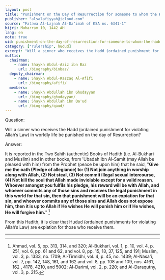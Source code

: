 ```yaml
---
layout: post
title: "Punishment on the Day of Resurrection for someone to whom the Hadd has been administered"
publisher: "alsalafiyyah@icloud.com"
source: "Fatawa Al-Lajnah Al-Da'imah of KSA no. 6341-1"
hijri: Muharram 10, 1442 AH
lang: en
note: true
uid: punishment-on-the-day-of-resurrection-for-someone-to-whom-the-hadd
category: ["rulership", hudud]
excerpt: "Will a sinner who receives the Hadd (ordained punishment for violating Allah’s Law) in worldly life be punished on the day of Resurrection?"
muftis:
  chairman: 
    - name: Shaykh Abdul-Aziz ibn Baz
      url: /biography/binbaz/
  deputy_chairman:
    - name: Shaykh Abdul-Razzaq Al-Afifi
      url: /biography/afifi/
  members: 
    - name: Shaykh Abdullah ibn Ghudayyan
      url: /biography/ghudayyan/
    - name: Shaykh Abdullah ibn Qa'ud
      url: /biography/qaud/
---
```


Question: 

Will a sinner who receives the Hadd (ordained punishment for violating Allah’s Law) in worldly life be punished on the day of Resurrection?

Answer:

It is reported in the Two Sahih (authentic) Books of Hadith (i.e. Al-Bukhari and Muslim) and in other books, from 'Ubadah ibn Al-Samit (may Allah be pleased with him) from the Prophet (peace be upon him) that he said, "**Give me the oath (Pledge of allegiance) to: (1) Not join anything in worship along with Allah, (2) Not steal, (3) Not commit illegal sexual intercourse, (4) Not kill the soul that Allah made inviolable except for a valid reason. Whoever amongst you fulfils his pledge, his reward will be with Allah, and whoever commits any of those sins and receives the legal punishment in this world for that sin, then that punishment will be an expiation for that sin, and whoever commits any of those sins and Allah does not expose him, then it is up to Allah if He wishes He will punish him or if He wishes, He will forgive him.**" [^1]

From this Hadith, it is clear that Hudud (ordained punishments for violating Allah’s Law) are expiation for those who receive them.


---
[^1]: Ahmad, vol. 5, pp. 313, 314, and 320; Al-Bukhari, vol. 1, p. 10, vol. 4, p. 251, vol. 6, pp. 61 and 62, and vol. 8, pp. 15, 18, 37, 125, and 191; Muslim, vol. 3, p. 1333, no. 1709; Al-Tirmidhi, vol. 4, p. 45, no. 1439; Al-Nasa'i, vol. 7, pp. 142, 148, 161, and 162 and vol. 8, pp. 108 and 109, nos. 4161, 162 , 4178, 4210, and 5002; Al-Darimi, vol. 2, p. 220; and Al-Daraqutny, vol. 3, p. 215.
